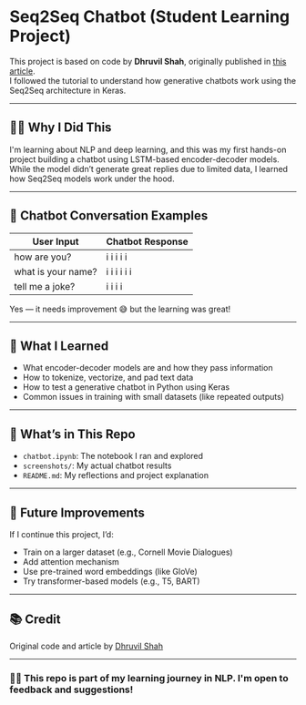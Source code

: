# Seq2Seq Chatbot (Student Learning Project)

This project is based on code by **Dhruvil Shah**, originally published in [this article](https://towardsdatascience.com/generative-chatbots-using-the-seq2seq-model-5e057ccd1f3e).  
I followed the tutorial to understand how generative chatbots work using the Seq2Seq architecture in Keras.

---

## 🙋‍♀️ Why I Did This

I'm learning about NLP and deep learning, and this was my first hands-on project building a chatbot using LSTM-based encoder-decoder models. While the model didn’t generate great replies due to limited data, I learned how Seq2Seq models work under the hood.

---

## 📸 Chatbot Conversation Examples

| **User Input**       | **Chatbot Response** |
|----------------------|----------------------|
| how are you?         | i i i i i            |
| what is your name?   | i i i i i i          |
| tell me a joke?      | i i i i              |

Yes — it needs improvement 😅 but the learning was great!

---

## 🧠 What I Learned

- What encoder-decoder models are and how they pass information
- How to tokenize, vectorize, and pad text data
- How to test a generative chatbot in Python using Keras
- Common issues in training with small datasets (like repeated outputs)

---

## 📁 What’s in This Repo

- `chatbot.ipynb`: The notebook I ran and explored
- `screenshots/`: My actual chatbot results
- `README.md`: My reflections and project explanation

---

## 🔧 Future Improvements

If I continue this project, I’d:
- Train on a larger dataset (e.g., Cornell Movie Dialogues)
- Add attention mechanism
- Use pre-trained word embeddings (like GloVe)
- Try transformer-based models (e.g., T5, BART)

---

## 📚 Credit

Original code and article by [Dhruvil Shah](https://towardsdatascience.com/generative-chatbots-using-the-seq2seq-model-5e057ccd1f3e)

---

### 🧑‍💻 This repo is part of my learning journey in NLP. I'm open to feedback and suggestions!

